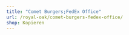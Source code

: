 ```yaml
---
title: "Comet Burgers;FedEx Office"
url: /royal-oak/comet-burgers-fedex-office/
shop: Kopieren
---
```

